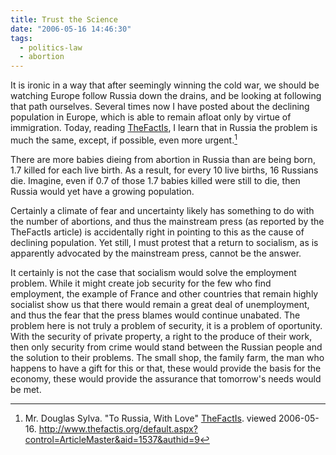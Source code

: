 ```yaml
---
title: Trust the Science
date: "2006-05-16 14:46:30"
tags:
  - politics-law
  - abortion
---
```

It is ironic in a way that after seemingly winning the cold war, we should be watching Europe follow Russia down the drains, and be looking at following that path ourselves.  Several times now I have posted about the declining population in Europe, which is able to remain afloat only by virtue of immigration.  Today, reading [TheFactIs](http://www.thefactis.org), I learn that in Russia the problem is much the same, except, if possible, even more urgent.[^20121126-1]

There are more babies dieing from abortion in Russia than are being born, 1.7 killed for each live birth.  As a result, for every 10 live births, 16 Russians die.  Imagine, even if 0.7 of those 1.7 babies killed were still to die, then Russia would yet have a growing population.

Certainly a climate of fear and uncertainty likely has something to do with the number of abortions, and thus the mainstream press (as reported by the TheFactIs article) is accidentally right in pointing to this as the cause of declining population.  Yet still, I must protest that a return to socialism, as is apparently advocated by the mainstream press, cannot be the answer.

It certainly is not the case that socialism would solve the employment problem.  While it might create job security for the few who find employment, the example of France and other countries that remain highly socialist show us that there would remain a great deal of unemployment, and thus the fear that the press blames would continue unabated.  The problem here is not truly a problem of security, it is a problem of oportunity.  With the security of private property, a right to the produce of their work, then only security from crime would stand between the Russian people and the solution to their problems.  The small shop, the family farm, the man who happens to have a gift for this or that, these would provide the basis for the economy, these would provide the assurance that tomorrow's needs would be met.

[^20121126-1]: Mr. Douglas Sylva.  "To Russia, With Love"  [TheFactIs](http://www.thefactis.org).  viewed 2006-05-16.  <http://www.thefactis.org/default.aspx?control=ArticleMaster&aid=1537&authid=9>

